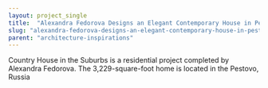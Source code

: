 ```yaml
---
layout: project_single
title:  "Alexandra Fedorova Designs an Elegant Contemporary House in Pestovo, Russia"
slug: "alexandra-fedorova-designs-an-elegant-contemporary-house-in-pestovo-russia"
parent: "architecture-inspirations"
---
```

Country House in the Suburbs is a residential project completed by Alexandra Fedorova. The 3,229-square-foot home is located in the Pestovo, Russia